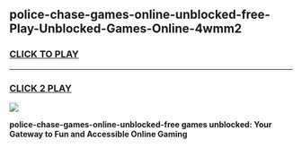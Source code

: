 
## police-chase-games-online-unblocked-free-Play-Unblocked-Games-Online-4wmm2
<h3>
<a href="https://premium76.site?title=police-chase-games-online-unblocked-free&ref=24A">CLICK TO PLAY</a></h3>
<hr>

<h3>
<a href="https://premium76.site?title=police-chase-games-online-unblocked-free&ref=24A">CLICK 2 PLAY</a>
  
</h3>

<a href="https://premium76.site?title=police-chase-games-online-unblocked-free&ref=24A"><img src="https://clearcache.store/games.png"></a>


**police-chase-games-online-unblocked-free games unblocked: Your Gateway to Fun and Accessible Online Gaming**
